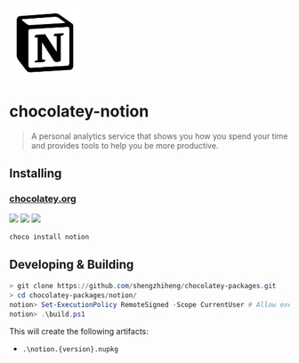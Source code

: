 <img src="icon.png" alt="drawing" width="128"/>

# chocolatey-notion

> A personal analytics service that shows you how you spend your time and provides tools to help you be more productive.

## Installing

### [chocolatey.org][1]

[![](https://img.shields.io/chocolatey/v/notion)][1]
[![](https://img.shields.io/chocolatey/dt/notion)][1]
[![](https://img.shields.io/github/actions/workflow/status/shengzhiheng/chocolatey-packages/chocolatey-test.yml?branch=main&query=matrix.package:notion)][2]

```powershell
choco install notion
```

## Developing & Building

```powershell
> git clone https://github.com/shengzhiheng/chocolatey-packages.git
> cd chocolatey-packages/notion/
notion> Set-ExecutionPolicy RemoteSigned -Scope CurrentUser # Allow execution of powershell script
notion> .\build.ps1
```

This will create the following artifacts:

- `.\notion.{version}.nupkg`

[1]: https://chocolatey.org/packages/notion
[2]: https://github.com/shengzhiheng/chocolatey-packages/actions/workflows/chocolatey-test.yml